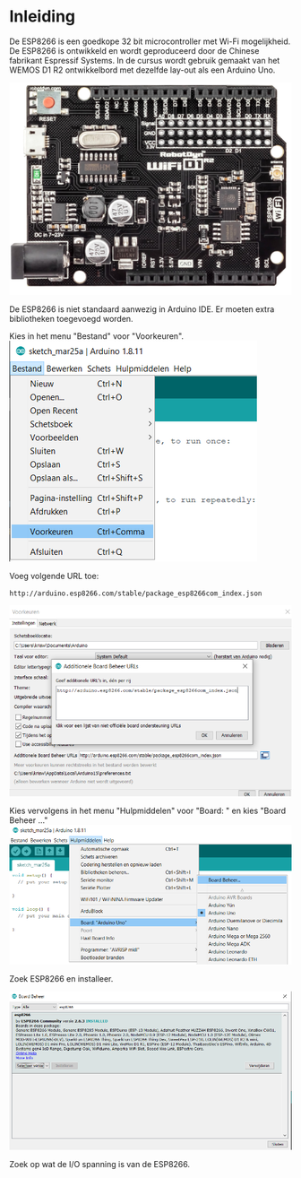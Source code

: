# Inleiding

De ESP8266 is een goedkope 32 bit microcontroller met Wi-Fi mogelijkheid. De ESP8266 is ontwikkeld en wordt geproduceerd door de Chinese fabrikant Espressif Systems.
In de cursus wordt gebruik gemaakt van het WEMOS D1 R2 ontwikkelbord met dezelfde lay-out als een Arduino Uno. 

![WEMOS D1 R2](./assets/ESP8266.png)

De ESP8266 is niet standaard aanwezig in Arduino IDE. Er moeten extra bibliotheken toegevoegd worden.

Kies in het menu "Bestand" voor "Voorkeuren".
![Voorkeuren](./assets/Voorkeuren.png)

Voeg volgende URL toe:
```url 
http://arduino.esp8266.com/stable/package_esp8266com_index.json
```
![URL](./assets/URL.png)

Kies vervolgens in het menu "Hulpmiddelen" voor "Board: " en kies "Board Beheer ..."
![Board Beheer... ](./assets/BordBeheer.png)

Zoek ESP8266 en installeer.

![installeer](./assets/installeer.png)

Zoek op wat de I/O spanning is van de ESP8266.